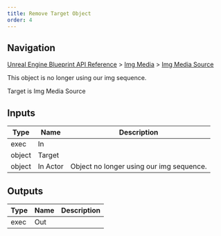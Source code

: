 ```yaml
---
title: Remove Target Object
order: 4
---
```

## Navigation

[Unreal Engine Blueprint API Reference](https://dev.epicgames.com/documentation/en-us/unreal-engine/BlueprintAPI) > [Img Media](https://dev.epicgames.com/documentation/en-us/unreal-engine/BlueprintAPI/ImgMedia) > [Img Media Source](https://dev.epicgames.com/documentation/en-us/unreal-engine/BlueprintAPI/ImgMedia/ImgMediaSource)

This object is no longer using our img sequence.

Target is Img Media Source

## Inputs

| Type | Name | Description |
| --- | --- | --- |
| exec | In |  |
| object | Target |  |
| object | In Actor | Object no longer using our img sequence. |

## Outputs

| Type | Name | Description |
| --- | --- | --- |
| exec | Out |  |
